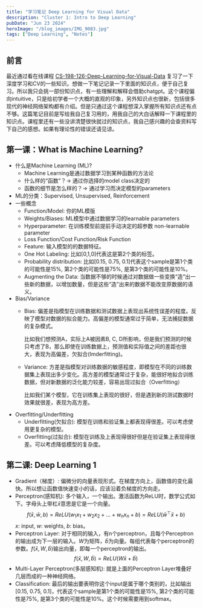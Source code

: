 ```yaml
---
title: "学习笔记 Deep Learning for Visual Data"
description: "Cluster 1: Intro to Deep Learning"
pubDate: "Jun 23 2024"
heroImage: "/blog_images/IMG_9083.jpg"
tags: ["Deep Learning", "Notes"]
---
```


前言
---
最近通过看在线课程 [CS-198-126-Deep-Learning-for-Visual-Data](https://ml-berkeley.notion.site/CS-198-126-Deep-Learning-for-Visual-Data-a57e2aca54c046edb7014439f81ba1d5) 复习了一下深度学习和CV的一些知识。想做一下笔记记录一下里面的知识点，便于自己复习。所以我只会挑一部份知识点，有一些理解和解释会借助chatgpt。这个课程偏向intuitive，只是给初学者一个大概的直观的印象，另外知识点也很新，包括很多现代的神经网络架构都有介绍。但是只通过这个课程想深入掌握所有知识点还有点不够。这篇笔记目前是写给我自己复习用的，用我自己的大白话解释一下课程里的知识点。课程里还有一些没讲清楚很快就过的知识点，我自己感兴趣的会查资料写下自己的感想。如果有理论性的错误还请见谅。

第一课：What is Machine Learning?
---
* 什么是Machine Learning (ML)?
    * Machine Learning是通过数据学习到某种函数的方法论
    * 什么样的“函数”？→ 通过你选择的model class决定的
    * 函数的细节是怎么样的？→ 通过学习而决定模型的parameters
* ML的分类：Supervised, Unsupervised, Reinforcement
* 一些概念
    * Function/Model: 你的ML模版
    * Weights/Biases: ML模型中通过数据学习的learnable parameters
    * Hyperparameter: 在训练模型前提前手动决定的超参数 non-learnable parameter
    * Loss Function/Cost Function/Risk Function
    * Feature: 输入模型的的数据特征。
    * One Hot Labeling: 比如[0,1,0]代表这是第2个类的标签。
    * Probability distribution: 比如[0.15, 0.75, 0.1]代表这个sample是第1个类的可能性是15%, 第2个类的可能性是75%, 是第3个类的可能性是10%。
    * Augmenting the Data: 当数据不够的时候通过对数据做一些变换“造”出一些新的数据，以增加数量，但是这些“造”出来的数据不能改变原数据的语义。
* Bias/Variance
    * Bias: 偏差是指模型在训练数据和测试数据上表现出系统性误差的程度。反映了模型对数据的拟合能力。高偏差的模型通常过于简单，无法捕捉数据的复杂模式。
    
        比如我们想预测A，实际上A被因素B, C, D所影响，但是我们预测的时候只考虑了B，那么即使在训练数据上，预测值和实际值之间的差距也很大，表现为高偏差，欠拟合(Imderfitting)。
    * Variance: 方差是指模型对训练数据的敏感程度，即模型在不同的训练数据集上表现出多少变化。高方差的模型通常过于复杂，能很好地拟合训练数据，但对新数据的泛化能力较差，容易出现过拟合（Overfitting）

        比如我们某个模型，它在训练集上表现的很好，但是遇到新的测试数据时效果就很差，表现为高方差。
* Overfitting/Underfitting
    * Underfitting(欠拟合): 模型在训练和验证集上都表现得很差。可以考虑使用更复杂的模型。
    * Overfitting(过拟合): 模型在训练及上表现得很好但是在验证集上表现得很差。可以考虑降低模型的复杂度。

第二课: Deep Learning 1
--
* Gradient（梯度）: 偏微分的向量表现形式。在梯度方向上，函数值的变化最快。所以想让函数值快速变小的话，应该沿着负梯度的方向走。
* Perceptron(感知机): 多个输入，一个输出。激活函数为ReLU时，数学公式如下。字母头上带杠$\bar{x}$意思是它是一个向量。$$f(\bar{x}, \bar{w}, b) = ReLU(w_1x_1 + w_2x_2 + ... + w_nx_n + b) = ReLU (\bar{w}^\top\bar{x} + b)$$ $x$: input, $w$: weights, $b$: bias。
* Perceptron Layer: 对于相同的输入，有n个perceptron，且每个Perceptron的输出成为下一层的输入。$W$为矩阵，$\bar{b}$为向量。每组代表每个perceptron的参数。$f(\bar{x}, W, \bar{b})$输出向量，即每一个perceptron的输出。
$$f(\bar{x}, W, \bar{b}) = ReLU (W\bar{x} + \bar{b})$$
* Multi-Layer Perceptron(多层感知机): 就是上面的Perceptron Layer堆叠好几层而成的一种神经网络。
* Classification: 最后的输出要表明你这个input是属于哪个类别的，比如输出[0.15, 0.75, 0.1]，代表这个sample是第1个类的可能性是15%, 第2个类的可能性是75%, 是第3个类的可能性是10%。这个时候需要用到softmax。
